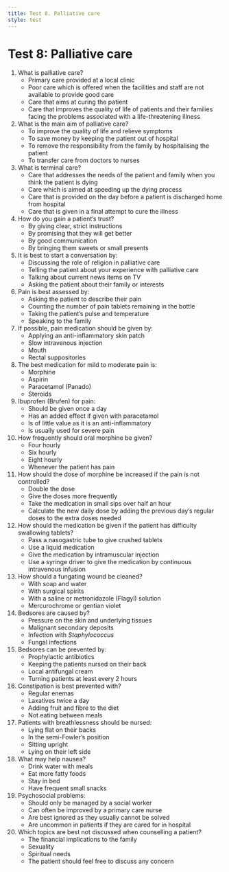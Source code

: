 ```yaml
---
title: Test 8. Palliative care
style: test
---
```


# Test 8: Palliative care

1.	What is palliative care?
	-	Primary care provided at a local clinic
	-	Poor care which is offered when the facilities and staff are not available to provide good care
	-	Care that aims at curing the patient
	+	Care that improves the quality of life of patients and their families facing the problems associated with a life-threatening illness
2.	What is the main aim of palliative care?
	+	To improve the quality of life and relieve symptoms
	-	To save money by keeping the patient out of hospital
	-	To remove the responsibility from the family by hospitalising the patient
	-	To transfer care from doctors to nurses
3.	What is terminal care?
	+	Care that addresses the needs of the patient and family when you think the patient is dying
	-	Care which is aimed at speeding up the dying process
	-	Care that is provided on the day before a patient is discharged home from hospital
	-	Care that is given in a final attempt to cure the illness
4.	How do you gain a patient’s trust?
	-	By giving clear, strict instructions
	-	By promising that they will get better
	+	By good communication
	-	By bringing them sweets or small presents
5.	It is best to start a conversation by:
	-	Discussing the role of religion in palliative care
	-	Telling the patient about your experience with palliative care
	-	Talking about current news items on TV
	+	Asking the patient about their family or interests
6.	Pain is best assessed by:
	+	Asking the patient to describe their pain
	-	Counting the number of pain tablets remaining in the bottle
	-	Taking the patient’s pulse and temperature
	-	Speaking to the family
7.	If possible, pain medication should be given by:
	-	Applying an anti-inflammatory skin patch
	-	Slow intravenous injection
	+	Mouth
	-	Rectal suppositories
8.	The best medication for mild to moderate pain is:
	-	Morphine
	-	Aspirin
	+	Paracetamol (Panado)
	-	Steroids
9.	Ibuprofen (Brufen) for pain:
	-	Should be given once a day
	+	Has an added effect if given with paracetamol
	-	Is of little value as it is an anti-inflammatory
	-	Is usually used for severe pain
10.	How frequently should oral morphine be given?
	+	Four hourly
	-	Six hourly
	-	Eight hourly
	-	Whenever the patient has pain
11.	How should the dose of morphine be increased if the pain is not controlled?
	-	Double the dose
	-	Give the doses more frequently
	-	Take the medication in small sips over half an hour
	+	Calculate the new daily dose by adding the previous day’s regular doses to the extra doses needed
12.	How should the medication be given if the patient has difficulty swallowing tablets?
	-	Pass a nasogastric tube to give crushed tablets
	+	Use a liquid medication
	-	Give the medication by intramuscular injection
	-	Use a syringe driver to give the medication by continuous intravenous infusion
13.	How should a fungating wound be cleaned?
	-	With soap and water
	-	With surgical spirits
	+	With a saline or metronidazole (Flagyl) solution
	-	Mercurochrome or gentian violet
14.	Bedsores are caused by?
	+	Pressure on the skin and underlying tissues
	-	Malignant secondary deposits
	-	Infection with *Staphylococcus*
	-	Fungal infections
15.	Bedsores can be prevented by:
	-	Prophylactic antibiotics
	-	Keeping the patients nursed on their back
	-	Local antifungal cream
	+	Turning patients at least every 2 hours
16.	Constipation is best prevented with?
	-	Regular enemas
	-	Laxatives twice a day
	+	Adding fruit and fibre to the diet
	-	Not eating between meals
17.	Patients with breathlessness should be nursed:
	-	Lying flat on their backs
	+	In the semi-Fowler’s position
	-	Sitting upright
	-	Lying on their left side
18.	What may help nausea?
	-	Drink water with meals
	-	Eat more fatty foods
	-	Stay in bed
	+	Have frequent small snacks
19.	Psychosocial problems:
	-	Should only be managed by a social worker
	+	Can often be improved by a primary care nurse
	-	Are best ignored as they usually cannot be solved
	-	Are uncommon in patients if they are cared for in hospital
20.	Which topics are best not discussed when counselling a patient?
	-	The financial implications to the family
	-	Sexuality
	-	Spiritual needs
	+	The patient should feel free to discuss any concern
